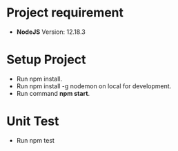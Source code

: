 # Project requirement

- **NodeJS** Version: 12.18.3

# Setup Project

- Run npm install.
- Run npm install -g nodemon on local for development.
- Run command **npm start**.

# Unit Test

- Run npm test